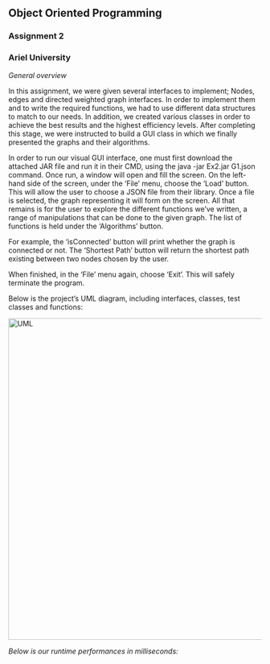 ## Object Oriented Programming
### Assignment 2

### Ariel University

*General overview*

In this assignment, we were given several interfaces to implement; Nodes, edges and directed weighted graph interfaces.
In order to implement them and to write the required functions, we had to use different data structures to match to our needs.
In addition, we created various classes in order to achieve the best results and the highest efficiency levels.
After completing this stage, we were instructed to build a GUI class in which we finally presented the graphs and their algorithms.

In order to run our visual GUI interface, one must first download the attached JAR file and run it in their CMD, using the java -jar Ex2.jar G1.json command.
Once run, a window will open and fill the screen. On the left-hand side of the screen, under the ‘File’ menu, choose the ‘Load’ button. This will allow the user to choose a JSON file from their library. Once a file is selected, the graph representing it will form on the screen.
All that remains is for the user to explore the different functions we’ve written, a range of manipulations that can be done to the given graph. The list of functions is held under the ‘Algorithms’ button.

For example, the ‘isConnected’ button will print whether the graph is connected or not. The ‘Shortest Path’ button will return the shortest path existing between two nodes chosen by the user. 

When finished, in the ‘File’ menu again, choose ‘Exit’. This will safely terminate the program.


Below is the project’s UML diagram, including interfaces, classes, test classes and functions:

<img width = "640" alt = "UML" src="https://user-images.githubusercontent.com/93096648/145727197-3d5c655b-dbed-486d-8e39-9f041900a06a.png">

*Below is our runtime performances in milliseconds:*


